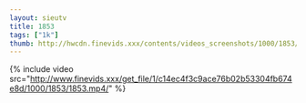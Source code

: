 ```yaml
--- 
layout: sieutv
title: 1853
tags: ["1k"]
thumb: http://hwcdn.finevids.xxx/contents/videos_screenshots/1000/1853/preview.mp4.jpg
---
```

{% include video src="http://www.finevids.xxx/get_file/1/c14ec4f3c9ace76b02b53304fb674e8d/1000/1853/1853.mp4/" %} 
